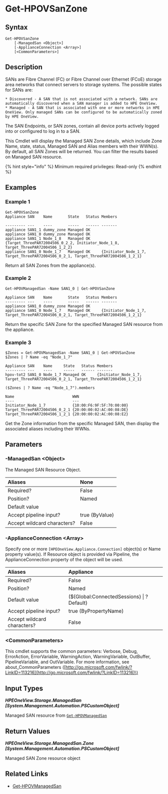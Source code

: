 ﻿---
description: View Managed SAN Zones.
---

# Get-HPOVSanZone

## Syntax

```text
Get-HPOVSanZone
    [-ManagedSan <Object>]
    [-ApplianceConnection <Array>]
    [<CommonParameters>]
```

## Description

SANs are Fibre Channel (FC) or Fibre Channel over Ethernet (FCoE) storage area networks that connect servers to storage systems. The possible states for SANs are:

    * Discovered - A SAN that is not associated with a network. SANs are automatically discovered when a SAN manager is added to HPE OneView.
    * Managed - A SAN that is associated with one or more networks in HPE OneView. Only managed SANs can be configured to be automatically zoned by HPE OneView.

The SAN Endpoints, or SAN zones, contain all device ports actively logged into or configured to log in to a SAN.

This Cmdlet will display the Managed SAN Zone details, which include Zone Name, state, status, Managed SAN and Alias members with their WWN(s). By default, all SAN Zones will be returned. You can filter the results based on Managed SAN resource.

{% hint style="info" %}
Minimum required privileges: Read-only
{% endhint %}

## Examples

###  Example 1 

```text
Get-HPOVSanZone
Appliance SAN    Name       State   Status Members

--------- ---    ----       -----   ------ -------
appliance SAN1_1 dummy_zone Managed OK
appliance SAN1_0 dummy_zone Managed OK
appliance SAN1_1 Node_1_8   Managed OK     {Target_ThreePAR72004506_0_2_2, Initiator_Node_1_8, Target_ThreePAR72004506_1_2_2}
appliance SAN1_0 Node_1_7   Managed OK     {Initiator_Node_1_7, Target_ThreePAR72004506_0_2_1, Target_ThreePAR72004506_1_2_1}
```

Return all SAN Zones from the appliance(s).

###  Example 2 

```text
Get-HPOVManagedSan -Name SAN1_0 | Get-HPOVSanZone

Appliance SAN    Name       State   Status Members
--------- ---    ----       -----   ------ -------
appliance SAN1_0 dummy_zone Managed OK
appliance SAN1_0 Node_1_7   Managed OK     {Initiator_Node_1_7, Target_ThreePAR72004506_0_2_1, Target_ThreePAR72004506_1_2_1}
```

Return the specific SAN Zone for the specified Managed SAN resource from the appliance.

###  Example 3 

```text
$Zones = Get-HPOVManagedSan -Name SAN1_0 | Get-HPOVSanZone
$Zones | ? Name -eq "Node_1_7"

Appliance SAN    Name     State   Status Members
--------- ---    ----     -----   ------ -------
hpov-tot2 SAN1_0 Node_1_7 Managed OK     {Initiator_Node_1_7, Target_ThreePAR72004506_0_2_1, Target_ThreePAR72004506_1_2_1}

($Zones | ? Name -eq "Node_1_7").members

Name                          WWN
----                          ---
Initiator_Node_1_7            {10:00:F6:9F:5F:70:00:00}
Target_ThreePAR72004506_0_2_1 {20:00:00:02:AC:00:08:DE}
Target_ThreePAR72004506_1_2_1 {20:00:00:02:AC:00:08:E2}
```

Get the Zone information from the specific Managed SAN, then display the associated aliases including their WWNs.

## Parameters

### -ManagedSan &lt;Object&gt;

The Managed SAN Resource Object.

| Aliases | None |
| :--- | :--- |
| Required? | False |
| Position? | Named |
| Default value |  |
| Accept pipeline input? | true (ByValue) |
| Accept wildcard characters? | False |

### -ApplianceConnection &lt;Array&gt;

Specify one or more `[HPEOneView.Appliance.Connection]` object(s) or Name property value(s). If Resource object is provided via Pipeline, the ApplianceConnection property of the object will be used.

| Aliases | Appliance |
| :--- | :--- |
| Required? | False |
| Position? | Named |
| Default value | (${Global:ConnectedSessions} &vert; ? Default) |
| Accept pipeline input? | true (ByPropertyName) |
| Accept wildcard characters? | False |

### &lt;CommonParameters&gt;

This cmdlet supports the common parameters: Verbose, Debug, ErrorAction, ErrorVariable, WarningAction, WarningVariable, OutBuffer, PipelineVariable, and OutVariable. For more information, see about\_CommonParameters \([http://go.microsoft.com/fwlink/?LinkID=113216](http://go.microsoft.com/fwlink/?LinkID=113216)\)

## Input Types

_**HPEOneView.Storage.ManagedSan [System.Management.Automation.PSCustomObject]**_

Managed SAN resource from [`Get-HPOVManagedSan`](get-hpovmanagedsan.md)

## Return Values

_**HPEOneView.Storage.ManagedSan.Zone [System.Management.Automation.PSCustomObject]**_

Managed SAN Zone resource object

## Related Links

* [Get-HPOVManagedSan](get-hpovmanagedsan.md)
